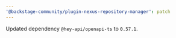 ```yaml
---
'@backstage-community/plugin-nexus-repository-manager': patch
---
```


Updated dependency `@hey-api/openapi-ts` to `0.57.1`.
